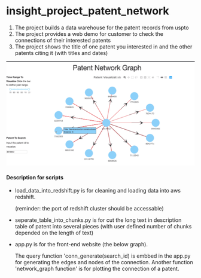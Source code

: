 # insight_project_patent_network
1. The project builds a data warehouse for the patent records from uspto
2. The project provides a web demo for customer to check the connections of their interested patents
3. The project shows the title of one patent you interested in and the other patents citing it (with titles and dates)

![User website](./web.png)

#### Description for scripts
* load_data_into_redshift.py is for cleaning and loading data into aws redshift. 

  (reminder: the port of redshift cluster should be accessable)
  
* seperate_table_into_chunks.py is for cut the long text in description table of patent into several pieces (with user defined number of chunks depended on the length of text)

* app.py is for the front-end website (the below graph).

  The query function 'conn_generate(search_id) is embbed in the app.py for generating the edges and nodes of the connection.
  Another function 'network_graph function' is for plotting the connection of a patent. 

